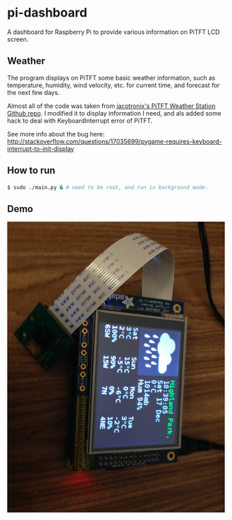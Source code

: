 # pi-dashboard
A dashboard for Raspberry Pi to provide various information on PiTFT LCD screen. 

## Weather 

The program displays on PiTFT some basic weather information, such as temperature, humidity, wind velocity, etc. for current time, and forecast for the next few days. 

Almost all of the code was taken from [jacotronix's PiTFT Weather Station Github repo](https://github.com/jacotronix/net.jacotronix.python.PiTFTWeather). I modified it to display information I need, and als added some hack to deal with KeyboardInterrupt error of PiTFT.

See more info about the bug here: http://stackoverflow.com/questions/17035699/pygame-requires-keyboard-interrupt-to-init-display

## How to run 

```sh
$ sudo ./main.py & # need to be root, and run in background mode.
```

## Demo 

![Demo](./demo.JPG)


